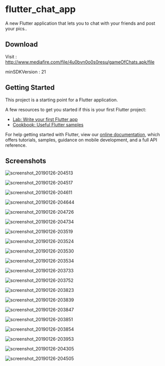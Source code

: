 # flutter_chat_app

A new Flutter application that lets you to chat with your friends and post your pics..

## Download

Visit : http://www.mediafire.com/file/4u0bvn0o0s0resu/gameOfChats.apk/file

minSDKVersion : 21

## Getting Started

This project is a starting point for a Flutter application.

A few resources to get you started if this is your first Flutter project:

- [Lab: Write your first Flutter app](https://flutter.io/docs/get-started/codelab)
- [Cookbook: Useful Flutter samples](https://flutter.io/docs/cookbook)

For help getting started with Flutter, view our 
[online documentation](https://flutter.io/docs), which offers tutorials, 
samples, guidance on mobile development, and a full API reference.

## Screenshots

![screenshot_20190126-204513](https://user-images.githubusercontent.com/21126965/51789153-20ce6700-21ac-11e9-8ff1-51ff5580ecd6.png)

![screenshot_20190126-204517](https://user-images.githubusercontent.com/21126965/51789154-2166fd80-21ac-11e9-8ace-26cc8e6fd64e.png)

![screenshot_20190126-204611](https://user-images.githubusercontent.com/21126965/51789155-2166fd80-21ac-11e9-8690-25872d86eb3a.png)

![screenshot_20190126-204644](https://user-images.githubusercontent.com/21126965/51789156-2166fd80-21ac-11e9-9283-3337e4a00abe.png)

![screenshot_20190126-204726](https://user-images.githubusercontent.com/21126965/51789157-21ff9400-21ac-11e9-8400-69e002fd4d12.png)

![screenshot_20190126-204734](https://user-images.githubusercontent.com/21126965/51789158-21ff9400-21ac-11e9-80dd-e3a29fb9bf57.png)

![screenshot_20190126-203519](https://user-images.githubusercontent.com/21126965/51789159-22982a80-21ac-11e9-97b2-1ff7ed43fd95.png)

![screenshot_20190126-203524](https://user-images.githubusercontent.com/21126965/51789161-2330c100-21ac-11e9-9f5b-48c9f0fc7d8d.png)

![screenshot_20190126-203530](https://user-images.githubusercontent.com/21126965/51789163-2330c100-21ac-11e9-9d1a-dc6be9253c71.png)

![screenshot_20190126-203534](https://user-images.githubusercontent.com/21126965/51789164-23c95780-21ac-11e9-8a5c-ca2d8e947b9b.png)

![screenshot_20190126-203733](https://user-images.githubusercontent.com/21126965/51789165-2461ee00-21ac-11e9-8a10-562dabbae256.png)

![screenshot_20190126-203752](https://user-images.githubusercontent.com/21126965/51789166-24fa8480-21ac-11e9-9e84-aab0cce301b8.png)

![screenshot_20190126-203823](https://user-images.githubusercontent.com/21126965/51789168-25931b00-21ac-11e9-9ee8-af591bec2564.png)

![screenshot_20190126-203839](https://user-images.githubusercontent.com/21126965/51789169-262bb180-21ac-11e9-90e2-2759d7c0ea5b.png)

![screenshot_20190126-203847](https://user-images.githubusercontent.com/21126965/51789170-26c44800-21ac-11e9-8fab-4eed280e36f6.png)

![screenshot_20190126-203851](https://user-images.githubusercontent.com/21126965/51789171-26c44800-21ac-11e9-8165-b59da63b205f.png)

![screenshot_20190126-203854](https://user-images.githubusercontent.com/21126965/51789172-26c44800-21ac-11e9-8578-ea810b3859d1.png)

![screenshot_20190126-203953](https://user-images.githubusercontent.com/21126965/51789174-275cde80-21ac-11e9-84b4-04490eaed9d6.png)

![screenshot_20190126-204305](https://user-images.githubusercontent.com/21126965/51789175-275cde80-21ac-11e9-9dde-9090ff81f8a4.png)

![screenshot_20190126-204505](https://user-images.githubusercontent.com/21126965/51789176-27f57500-21ac-11e9-997a-240d1c148537.png)
